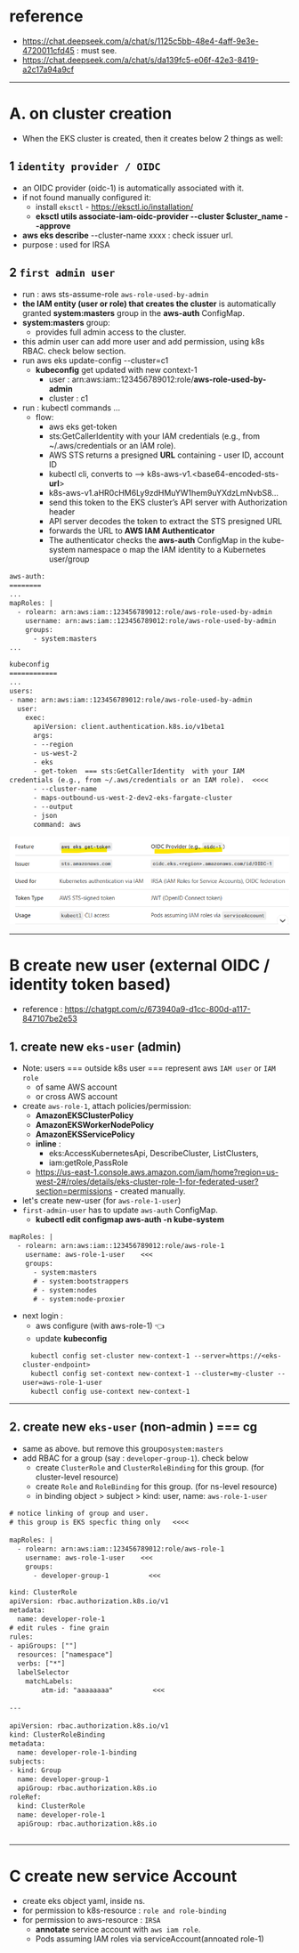 # reference
- https://chat.deepseek.com/a/chat/s/1125c5bb-48e4-4aff-9e3e-4720011cfd45 : must see.
- https://chat.deepseek.com/a/chat/s/da139fc5-e06f-42e3-8419-a2c17a94a9cf
--- 
# A. on cluster creation
- When the EKS cluster is created, then it creates below 2 things as well:

## 1 `identity provider / OIDC`
- an OIDC provider (oidc-1) is automatically associated with it.
- if not found manually configured it:
  - install `eksctl` - https://eksctl.io/installation/
  - **eksctl utils associate-iam-oidc-provider --cluster $cluster_name --approve**
- **aws eks describe** --cluster-name xxxx : check issuer url.
- purpose : used for IRSA
  
## 2 `first admin user`
- run : aws sts-assume-role `aws-role-used-by-admin`
- **the IAM entity (user or role) that creates the cluster** is automatically granted **system:masters** group in the **aws-auth** ConfigMap.
- **system:masters** group:
  - provides full admin access to the cluster.
- this admin user can add more user and add permission, using k8s RBAC. check below section.
- run aws eks update-config --cluster=c1
  - **kubeconfig** get updated with new context-1
    - user : arn:aws:iam::123456789012:role/**aws-role-used-by-admin**
    - cluster : c1
- run : kubectl commands ...
  - flow:
    - aws eks get-token
    - sts:GetCallerIdentity with your IAM credentials (e.g., from ~/.aws/credentials or an IAM role).
    - AWS STS returns a presigned **URL** containing - user ID, account ID
    - kubectl cli, converts to -->  k8s-aws-v1.<base64-encoded-sts-**url**>
    - k8s-aws-v1.aHR0cHM6Ly9zdHMuYW1hem9uYXdzLmNvbS8...
    - send this token to the EKS cluster’s API server with Authorization header
    - API server decodes the token to extract the STS presigned URL
    - forwards the URL to **AWS IAM Authenticator**
    - The authenticator checks the **aws-auth** ConfigMap in the kube-system namespace o map the IAM identity to a Kubernetes user/group
```
aws-auth:
========
...
mapRoles: |
  - rolearn: arn:aws:iam::123456789012:role/aws-role-used-by-admin
    username: arn:aws:iam::123456789012:role/aws-role-used-by-admin    
    groups:
      - system:masters         
...
```
```
kubeconfig
============
...
users:
- name: arn:aws:iam::123456789012:role/aws-role-used-by-admin
  user:
    exec:
      apiVersion: client.authentication.k8s.io/v1beta1
      args:
      - --region
      - us-west-2
      - eks
      - get-token  === sts:GetCallerIdentity  with your IAM credentials (e.g., from ~/.aws/credentials or an IAM role).  <<<<
      - --cluster-name
      - maps-outbound-us-west-2-dev2-eks-fargate-cluster
      - --output
      - json
      command: aws

```
![img.png](img.png)

---
# B create new user (external OIDC / identity token based)
- reference : https://chatgpt.com/c/673940a9-d1cc-800d-a117-847107be2e53

## 1. create new `eks-user` (admin)
- Note: users === outside k8s user === represent aws `IAM user` or `IAM role`
  - of same AWS account
  - or cross AWS account
- create `aws-role-1`, attach policies/permission:
  - **AmazonEKSClusterPolicy**
  - **AmazonEKSWorkerNodePolicy** 
  - **AmazonEKSServicePolicy**
  - **inline** : 
    - eks:AccessKubernetesApi, DescribeCluster, ListClusters, 
    - iam:getRole,PassRole
  - https://us-east-1.console.aws.amazon.com/iam/home?region=us-west-2#/roles/details/eks-cluster-role-1-for-federated-user?section=permissions - created manually.
- let's create new-user  (for `aws-role-1-user`)
- `first-admin-user` has to update `aws-auth` ConfigMap.
  - **kubectl edit configmap aws-auth -n kube-system**
```
mapRoles: |
  - rolearn: arn:aws:iam::123456789012:role/aws-role-1
    username: aws-role-1-user    <<<
    groups:
      - system:masters
      # - system:bootstrappers
      # - system:nodes
      # - system:node-proxier
```
- next login :
  - aws configure (with aws-role-1) :point_left:
  - update **kubeconfig**
  ```
    kubectl config set-cluster new-context-1 --server=https://<eks-cluster-endpoint>
    kubectl config set-context new-context-1 --cluster=my-cluster --user=aws-role-1-user
    kubectl config use-context new-context-1
  ```
---
## 2. create new `eks-user` (non-admin )  === cg
- same as above. but remove this groupo`system:masters`
- add RBAC for a group (say : `developer-group-1`). check below
  - create `ClusterRole` and `ClusterRoleBinding` for this group. (for cluster-level resource)
  - create `Role` and `RoleBinding` for this group. (for ns-level resource)
  - in binding object > subject > kind: user, name: `aws-role-1-user`
```
# notice linking of group and user.
# this group is EKS specfic thing only   <<<<

mapRoles: |
  - rolearn: arn:aws:iam::123456789012:role/aws-role-1
    username: aws-role-1-user    <<<
    groups:
      - developer-group-1          <<<
```

```
kind: ClusterRole
apiVersion: rbac.authorization.k8s.io/v1
metadata:
  name: developer-role-1
# edit rules - fine grain 
rules:
- apiGroups: [""]
  resources: ["namespace"]
  verbs: ["*"]
  labelSelector
    matchLabels:
        atm-id: "aaaaaaaa"          <<<

---

apiVersion: rbac.authorization.k8s.io/v1
kind: ClusterRoleBinding
metadata:
  name: developer-role-1-binding
subjects:
- kind: Group
  name: developer-group-1  
  apiGroup: rbac.authorization.k8s.io
roleRef:
  kind: ClusterRole
  name: developer-role-1
  apiGroup: rbac.authorization.k8s.io
  
```
---
# C  create new service Account
- create eks object yaml, inside ns.
- for permission to k8s-resource : `role and role-binding`
- for permission to aws-resource : `IRSA`
  - **annotate** service account with `aws iam role`.
  - Pods assuming IAM roles via serviceAccount(annoated role-1)

